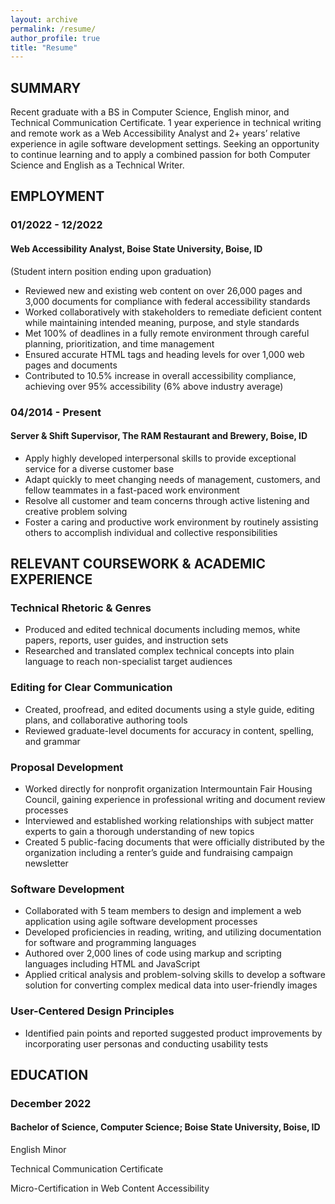 ```yaml
---
layout: archive
permalink: /resume/
author_profile: true
title: "Resume"
---
```

## SUMMARY

Recent graduate with a BS in Computer Science, English minor, and Technical Communication Certificate. 1 year experience in technical writing and remote work as a Web Accessibility Analyst and 2+ years’ relative experience in agile software development settings. Seeking an opportunity to continue learning and to apply a combined passion for both Computer Science and English as a Technical Writer.



## EMPLOYMENT

### 01/2022 - 12/2022

#### Web Accessibility Analyst, Boise State University, Boise, ID

(Student intern position ending upon graduation)

* Reviewed new and existing web content on over 26,000 pages and 3,000 documents for compliance with federal accessibility standards
* Worked collaboratively with stakeholders to remediate deficient content while maintaining intended meaning, purpose, and style standards
* Met 100% of deadlines in a fully remote environment through careful planning, prioritization, and time management
* Ensured accurate HTML tags and heading levels for over 1,000 web pages and documents
* Contributed to 10.5% increase in overall accessibility compliance, achieving over 95% accessibility (6% above industry average)

### 04/2014 - Present

#### Server & Shift Supervisor, The RAM Restaurant and Brewery, Boise, ID

* Apply highly developed interpersonal skills to provide exceptional service for a diverse customer base
* Adapt quickly to meet changing needs of management, customers, and fellow teammates in a fast-paced work environment
* Resolve all customer and team concerns through active listening and creative problem solving
* Foster a caring and productive work environment by routinely assisting others to accomplish individual and collective responsibilities



## RELEVANT COURSEWORK & ACADEMIC EXPERIENCE

### Technical Rhetoric & Genres

* Produced and edited technical documents including memos, white papers, reports, user guides, and instruction sets
* Researched and translated complex technical concepts into plain language to reach non-specialist target audiences

### Editing for Clear Communication

* Created, proofread, and edited documents using a style guide, editing plans, and collaborative authoring tools
* Reviewed graduate-level documents for accuracy in content, spelling, and grammar

### Proposal Development

* Worked directly for nonprofit organization Intermountain Fair Housing Council, gaining experience in professional writing and document review processes
* Interviewed and established working relationships with subject matter experts to gain a thorough understanding of new topics
* Created 5 public-facing documents that were officially distributed by the organization including a renter’s guide and fundraising campaign newsletter

### Software Development

* Collaborated with 5 team members to design and implement a web application using agile software development processes
* Developed proficiencies in reading, writing, and utilizing documentation for software and programming languages
* Authored over 2,000 lines of code using markup and scripting languages including HTML and JavaScript
* Applied critical analysis and problem-solving skills to develop a software solution for converting complex medical data into user-friendly images

### User-Centered Design Principles 

* Identified pain points and reported suggested product improvements by incorporating user personas and conducting usability tests



## EDUCATION

### December 2022

#### Bachelor of Science, Computer Science; Boise State University, Boise, ID

English Minor

Technical Communication Certificate

Micro-Certification in Web Content Accessibility
